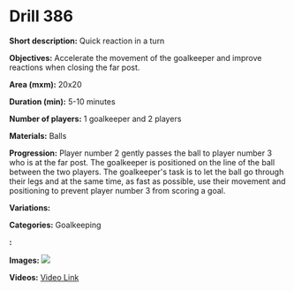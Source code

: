 # Drill 386

**Short description:**
Quick reaction in a turn

**Objectives:**
Accelerate the movement of the goalkeeper and improve reactions when closing the far post.

**Area (mxm):**
20x20

**Duration (min):**
5-10 minutes

**Number of players:**
1 goalkeeper and 2 players

**Materials:**
Balls

**Progression:**
Player number 2 gently passes the ball to player number 3 who is at the far post. The goalkeeper is positioned on the line of the ball between the two players. The goalkeeper's task is to let the ball go through their legs and at the same time, as fast as possible, use their movement and positioning to prevent player number 3 from scoring a goal.

**Variations:**


**Categories:**
Goalkeeping

**:**


**Images:**
![](https://www.coachingfutsal.com/\images\daae778d1c8ee7615cefc645d60cb439e22405470e8f9e1466e2fb9bd6fdd9aaac459f0f14c849575e4466cd92a42d77de7ccbaab93274c0c35b3deef0ea5b114defb524a64b6.png)

**Videos:**
[Video Link](https://www.youtube.com/embed/7eKj7Ory3j4)

